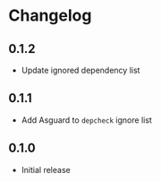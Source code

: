 # Changelog

## 0.1.2

- Update ignored dependency list

## 0.1.1

- Add Asguard to `depcheck` ignore list

## 0.1.0

- Initial release
